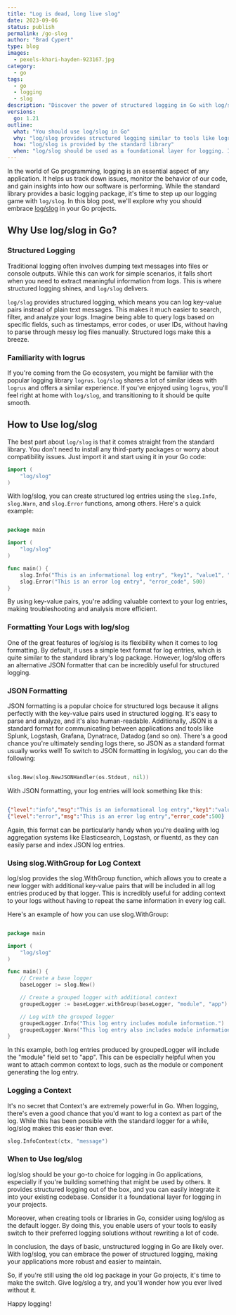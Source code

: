 ```yaml
---
title: "Log is dead, long live slog"
date: 2023-09-06
status: publish
permalink: /go-slog
author: "Brad Cypert"
type: blog
images:
  - pexels-khari-hayden-923167.jpg
category:
  - go
tags:
  - go
  - logging
  - slog
description: "Discover the power of structured logging in Go with log/slog. Learn how to log with context, format your logs, and leverage key-value pairs for efficient troubleshooting and analysis. Upgrade your logging game today!"
versions:
  go: 1.21
outline:
  what: "You should use log/slog in Go"
  why: "log/slog provides structured logging similar to tools like logrus."
  how: "log/slog is provided by the standard library"
  when: "log/slog should be used as a foundational layer for logging. Ideally tools will build ontop of log/slog instead of the standard logger."
---
```


In the world of Go programming, logging is an essential aspect of any application. It helps us track down issues, monitor the behavior of our code, and gain insights into how our software is performing. While the standard library provides a basic logging package, it's time to step up our logging game with `log/slog`. In this blog post, we'll explore why you should embrace [log/slog](https://pkg.go.dev/log/slog) in your Go projects.

## Why Use log/slog in Go?

### Structured Logging

Traditional logging often involves dumping text messages into files or console outputs. While this can work for simple scenarios, it falls short when you need to extract meaningful information from logs. This is where structured logging shines, and `log/slog` delivers.

`log/slog` provides structured logging, which means you can log key-value pairs instead of plain text messages. This makes it much easier to search, filter, and analyze your logs. Imagine being able to query logs based on specific fields, such as timestamps, error codes, or user IDs, without having to parse through messy log files manually. Structured logs make this a breeze.

### Familiarity with logrus

If you're coming from the Go ecosystem, you might be familiar with the popular logging library `logrus`. `log/slog` shares a lot of similar ideas with `logrus` and offers a similar experience. If you've enjoyed using `logrus`, you'll feel right at home with `log/slog`, and transitioning to it should be quite smooth.

## How to Use log/slog

The best part about `log/slog` is that it comes straight from the standard library. You don't need to install any third-party packages or worry about compatibility issues. Just import it and start using it in your Go code:

```go
import (
    "log/slog"
)
```

With log/slog, you can create structured log entries using the `slog.Info`, `slog.Warn`, and `slog.Error` functions, among others. Here's a quick example:

```go

package main

import (
    "log/slog"
)

func main() {
    slog.Info("This is an informational log entry", "key1", "value1", "key2", "value2")
    slog.Error("This is an error log entry", "error_code", 500)
}
```

By using key-value pairs, you're adding valuable context to your log entries, making troubleshooting and analysis more efficient.

### Formatting Your Logs with log/slog

One of the great features of log/slog is its flexibility when it comes to log formatting. By default, it uses a simple text format for log entries, which is quite similar to the standard library's log package. However, log/slog offers an alternative JSON formatter that can be incredibly useful for structured logging.

### JSON Formatting

JSON formatting is a popular choice for structured logs because it aligns perfectly with the key-value pairs used in structured logging. It's easy to parse and analyze, and it's also human-readable. Additionally, JSON is a standard format for communicating between applications and tools like Splunk, Logstash, Grafana, Dynatrace, Datadog (and so on). There's a good chance you're ultimately sending logs there, so JSON as a standard format usually works well! To switch to JSON formatting in log/slog, you can do the following:

```go

slog.New(slog.NewJSONHandler(os.Stdout, nil))
```

With JSON formatting, your log entries will look something like this:

```json

{"level":"info","msg":"This is an informational log entry","key1":"value1","key2":"value2"}
{"level":"error","msg":"This is an error log entry","error_code":500}
```

Again, this format can be particularly handy when you're dealing with log aggregation systems like Elasticsearch, Logstash, or fluentd, as they can easily parse and index JSON log entries.

### Using slog.WithGroup for Log Context

log/slog provides the slog.WithGroup function, which allows you to create a new logger with additional key-value pairs that will be included in all log entries produced by that logger. This is incredibly useful for adding context to your logs without having to repeat the same information in every log call.

Here's an example of how you can use slog.WithGroup:

```go

package main

import (
    "log/slog"
)

func main() {
    // Create a base logger
    baseLogger := slog.New()

    // Create a grouped logger with additional context
    groupedLogger := baseLogger.withGroup(baseLogger, "module", "app")

    // Log with the grouped logger
    groupedLogger.Info("This log entry includes module information.")
    groupedLogger.Warn("This log entry also includes module information.")
}
```

In this example, both log entries produced by groupedLogger will include the "module" field set to "app". This can be especially helpful when you want to attach common context to logs, such as the module or component generating the log entry.

### Logging a Context

It's no secret that Context's are extremely powerful in Go. When logging, there's even a good chance that you'd want to log a context as part of the log. While this has been possible with the standard logger for a while, log/slog makes this easier than ever.

```go
slog.InfoContext(ctx, "message")
```
 

### When to Use log/slog

log/slog should be your go-to choice for logging in Go applications, especially if you're building something that might be used by others. It provides structured logging out of the box, and you can easily integrate it into your existing codebase. Consider it a foundational layer for logging in your projects.

Moreover, when creating tools or libraries in Go, consider using log/slog as the default logger. By doing this, you enable users of your tools to easily switch to their preferred logging solutions without rewriting a lot of code.

In conclusion, the days of basic, unstructured logging in Go are likely over. With log/slog, you can embrace the power of structured logging, making your applications more robust and easier to maintain.

So, if you're still using the old log package in your Go projects, it's time to make the switch. Give log/slog a try, and you'll wonder how you ever lived without it.

Happy logging!
